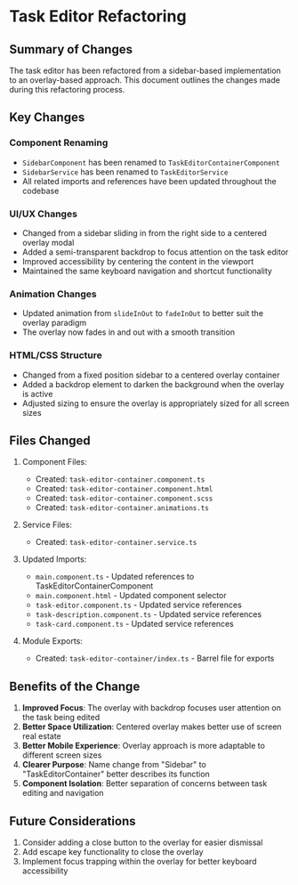 # Task Editor Refactoring

## Summary of Changes

The task editor has been refactored from a sidebar-based implementation to an overlay-based approach. This document outlines the changes made during this refactoring process.

## Key Changes

### Component Renaming

- `SidebarComponent` has been renamed to `TaskEditorContainerComponent`
- `SidebarService` has been renamed to `TaskEditorService`
- All related imports and references have been updated throughout the codebase

### UI/UX Changes

- Changed from a sidebar sliding in from the right side to a centered overlay modal
- Added a semi-transparent backdrop to focus attention on the task editor
- Improved accessibility by centering the content in the viewport
- Maintained the same keyboard navigation and shortcut functionality

### Animation Changes

- Updated animation from `slideInOut` to `fadeInOut` to better suit the overlay paradigm
- The overlay now fades in and out with a smooth transition

### HTML/CSS Structure

- Changed from a fixed position sidebar to a centered overlay container
- Added a backdrop element to darken the background when the overlay is active
- Adjusted sizing to ensure the overlay is appropriately sized for all screen sizes

## Files Changed

1. Component Files:

   - Created: `task-editor-container.component.ts`
   - Created: `task-editor-container.component.html`
   - Created: `task-editor-container.component.scss`
   - Created: `task-editor-container.animations.ts`

2. Service Files:

   - Created: `task-editor-container.service.ts`

3. Updated Imports:

   - `main.component.ts` - Updated references to TaskEditorContainerComponent
   - `main.component.html` - Updated component selector
   - `task-editor.component.ts` - Updated service references
   - `task-description.component.ts` - Updated service references
   - `task-card.component.ts` - Updated service references

4. Module Exports:
   - Created: `task-editor-container/index.ts` - Barrel file for exports

## Benefits of the Change

1. **Improved Focus**: The overlay with backdrop focuses user attention on the task being edited
2. **Better Space Utilization**: Centered overlay makes better use of screen real estate
3. **Better Mobile Experience**: Overlay approach is more adaptable to different screen sizes
4. **Clearer Purpose**: Name change from "Sidebar" to "TaskEditorContainer" better describes its function
5. **Component Isolation**: Better separation of concerns between task editing and navigation

## Future Considerations

1. Consider adding a close button to the overlay for easier dismissal
2. Add escape key functionality to close the overlay
3. Implement focus trapping within the overlay for better keyboard accessibility
